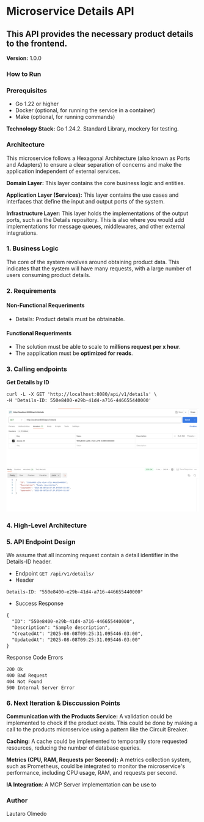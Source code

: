 # Microservice Details API

## This API provides the necessary product details to the frontend.

**Version:** 1.0.0

### How to Run

### Prerequisites
* Go 1.22 or higher
* Docker (optional, for running the service in a container)
* Make (optional, for running commands)


**Technology Stack:** Go 1.24.2. Standard Library, mockery for testing.

### Architecture

This microservice follows a Hexagonal Architecture (also known as Ports and Adapters) to ensure a clear separation of concerns and make the application independent of external services.

**Domain Layer:** This layer contains the core business logic and entities.

**Application Layer (Services):** This layer contains the use cases and interfaces that define the input and output ports of the system.

**Infrastructure Layer:** This layer holds the implementations of the output ports, such as the Details repository. This is also where you would add implementations for message queues, middlewares, and other external integrations.


### 1. Business Logic
The core of the system revolves around obtaining product data. This indicates that the system will have many requests, with a large number of users consuming product details.

### 2. Requirements

#### Non-Functional Requeriments
* Details: Product details must be obtainable.

#### Functional Requeriments
* The solution must be able to scale to **millions request per x hour**.
* The aapplication must be **optimized for reads**.

### 3. Calling endpoints

**Get Details by ID**
```
curl -L -X GET 'http://localhost:8080/api/v1/details' \
-H 'Details-ID: 550e8400-e29b-41d4-a716-446655440000'
```
![details-endpoint.png](details-endpoint.png)


### 4. High-Level Architecture


### 5. API Endpoint Design

We assume that all incoming request contain a detail identifier in the Details-ID header.

 * Endpoint ```GET /api/v1/details/```
 * Header 
```
Details-ID: "550e8400-e29b-41d4-a716-446655440000"
```
* Success Response

```
{
  "ID": "550e8400-e29b-41d4-a716-446655440000",
  "Description": "Sample description",
  "CreatedAt": "2025-08-08T09:25:31.095446-03:00",
  "UpdatedAt": "2025-08-08T09:25:31.095446-03:00"
}
```

Response Code Errors
```
200 Ok
400 Bad Request
404 Not Found
500 Internal Server Error
```

### 6. Next Iteration & Disccussion Points

**Communication with the Products Service:** A validation could be implemented to check if the product exists. This could be done by making a call to the products microservice using a pattern like the Circuit Breaker.

**Caching:** A cache could be implemented to temporarily store requested resources, reducing the number of database queries.

**Metrics (CPU, RAM, Requests per Second):** A metrics collection system, such as Prometheus, could be integrated to monitor the microservice's performance, including CPU usage, RAM, and requests per second.

**IA Integration**: A MCP Server implementation can be use to 

### Author
Lautaro Olmedo
